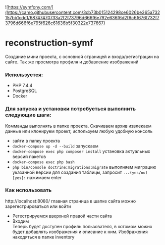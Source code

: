 ![https://symfony.com/](https://camo.githubusercontent.com/3cb73b015124298ce6026be365a732157bb1cdc1/68747470733a2f2f73796d666f6e792e636f6d2f6c6f676f732f73796d666f6e795f626c61636b5f30322e737667)
# reconstruction-symf
Создание мини проекта, с основной страницей и входа/регистрации на сайте. Так же просмотра профиля и добавление изображений
### Используется:
* PHP 7.4.4
* PostgreSQL
* Docker
### Для запуска и установки потребуеться выполнить следующие шаги:
 Комманды выполнять в папке проекта. Скачиваем архив извлекаем данные или клонируем проект, используем любую удобную консоль
*  зайти в папку проекта
* `docker-compose up -d --build` запускаем
* `docker-compose exec php composer install` установка актуальных версий пакетов
* `docker-compose exec php bash`
* `php bin/console doctrine:migrations:migrate` выполняем миграцию указанной версии для создания таблицы, запросит `...(yes/no) [yes]:` нажимаем enter
### Как использовать
http://localhost:8080/ главная страница
в шапке сайта можно зарегестрироваться или войти
* Регестрируемся вверхней правой части сайта
* Входим  
  Теперь будет доступен профиль пользователя, в котомом  можно будет добавлять изображения и описание к ним.
  Изображения находяться в папке inventory

